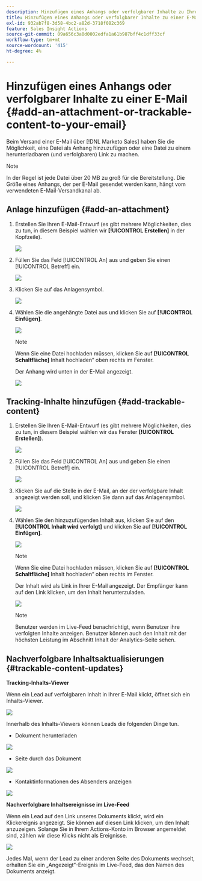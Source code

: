 ```yaml
---
description: Hinzufügen eines Anhangs oder verfolgbarer Inhalte zu Ihrer E-Mail - Marketo-Dokumente - Produktdokumentation
title: Hinzufügen eines Anhangs oder verfolgbarer Inhalte zu einer E-Mail
exl-id: 932ab7f8-3d58-4bc2-a82d-3718f082c369
feature: Sales Insight Actions
source-git-commit: 09a656c3a0d0002edfa1a61b987bff4c1dff33cf
workflow-type: tm+mt
source-wordcount: '415'
ht-degree: 4%

---
```


# Hinzufügen eines Anhangs oder verfolgbarer Inhalte zu einer E-Mail {#add-an-attachment-or-trackable-content-to-your-email}

Beim Versand einer E-Mail über [!DNL Marketo Sales] haben Sie die Möglichkeit, eine Datei als Anhang hinzuzufügen oder eine Datei zu einem herunterladbaren (und verfolgbaren) Link zu machen.

>[!NOTE]
>
>In der Regel ist jede Datei über 20 MB zu groß für die Bereitstellung. Die Größe eines Anhangs, der per E-Mail gesendet werden kann, hängt vom verwendeten E-Mail-Versandkanal ab.

## Anlage hinzufügen {#add-an-attachment}

1. Erstellen Sie Ihren E-Mail-Entwurf (es gibt mehrere Möglichkeiten, dies zu tun, in diesem Beispiel wählen wir **[!UICONTROL Erstellen]** in der Kopfzeile).

   ![](assets/add-an-attachment-or-trackable-content-1.png)

1. Füllen Sie das Feld [!UICONTROL An] aus und geben Sie einen [!UICONTROL Betreff] ein.

   ![](assets/add-an-attachment-or-trackable-content-2.png)

1. Klicken Sie auf das Anlagensymbol.

   ![](assets/add-an-attachment-or-trackable-content-3.png)

1. Wählen Sie die angehängte Datei aus und klicken Sie auf **[!UICONTROL Einfügen]**.

   ![](assets/add-an-attachment-or-trackable-content-4.png)

   >[!NOTE]
   >
   >Wenn Sie eine Datei hochladen müssen, klicken Sie auf **[!UICONTROL Schaltfläche]** Inhalt hochladen“ oben rechts im Fenster.

   Der Anhang wird unten in der E-Mail angezeigt.

   ![](assets/add-an-attachment-or-trackable-content-5.png)

## Tracking-Inhalte hinzufügen {#add-trackable-content}

1. Erstellen Sie Ihren E-Mail-Entwurf (es gibt mehrere Möglichkeiten, dies zu tun, in diesem Beispiel wählen wir das Fenster **[!UICONTROL Erstellen]**).

   ![](assets/add-an-attachment-or-trackable-content-6.png)

1. Füllen Sie das Feld [!UICONTROL An] aus und geben Sie einen [!UICONTROL Betreff] ein.

   ![](assets/add-an-attachment-or-trackable-content-7.png)

1. Klicken Sie auf die Stelle in der E-Mail, an der der verfolgbare Inhalt angezeigt werden soll, und klicken Sie dann auf das Anlagensymbol.

   ![](assets/add-an-attachment-or-trackable-content-8.png)

1. Wählen Sie den hinzuzufügenden Inhalt aus, klicken Sie auf den **[!UICONTROL Inhalt wird verfolgt]** und klicken Sie auf **[!UICONTROL Einfügen]**.

   ![](assets/add-an-attachment-or-trackable-content-9.png)

   >[!NOTE]
   >
   >Wenn Sie eine Datei hochladen müssen, klicken Sie auf **[!UICONTROL Schaltfläche]** Inhalt hochladen“ oben rechts im Fenster.

   Der Inhalt wird als Link in Ihrer E-Mail angezeigt. Der Empfänger kann auf den Link klicken, um den Inhalt herunterzuladen.

   ![](assets/add-an-attachment-or-trackable-content-10.png)

   >[!NOTE]
   >
   >Benutzer werden im Live-Feed benachrichtigt, wenn Benutzer ihre verfolgten Inhalte anzeigen. Benutzer können auch den Inhalt mit der höchsten Leistung im Abschnitt Inhalt der Analytics-Seite sehen.

## Nachverfolgbare Inhaltsaktualisierungen {#trackable-content-updates}

**Tracking-Inhalts-Viewer**

Wenn ein Lead auf verfolgbaren Inhalt in Ihrer E-Mail klickt, öffnet sich ein Inhalts-Viewer.

![](assets/add-an-attachment-or-trackable-content-11.png)

Innerhalb des Inhalts-Viewers können Leads die folgenden Dinge tun.

* Dokument herunterladen

![](assets/add-an-attachment-or-trackable-content-12.png)

* Seite durch das Dokument

![](assets/add-an-attachment-or-trackable-content-13.png)

* Kontaktinformationen des Absenders anzeigen

![](assets/add-an-attachment-or-trackable-content-14.png)

**Nachverfolgbare Inhaltsereignisse im Live-Feed**

Wenn ein Lead auf den Link unseres Dokuments klickt, wird ein Klickereignis angezeigt. Sie können auf diesen Link klicken, um den Inhalt anzuzeigen. Solange Sie in Ihrem Actions-Konto im Browser angemeldet sind, zählen wir diese Klicks nicht als Ereignisse.

![](assets/add-an-attachment-or-trackable-content-15.png)

Jedes Mal, wenn der Lead zu einer anderen Seite des Dokuments wechselt, erhalten Sie ein „Angezeigt“-Ereignis im Live-Feed, das den Namen des Dokuments anzeigt.

